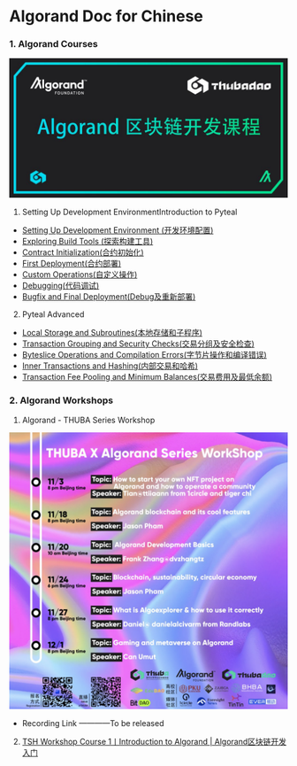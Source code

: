 # Algorand Doc for Chinese

### 1. Algorand Courses
![pic](pic/2.jpeg)
1) Setting Up Development EnvironmentIntroduction to Pyteal 
* [Setting Up Development Environment (开发环境配置)](https://www.bilibili.com/video/BV1bT411E7Dj/?spm_id_from=333.788&vd_source=462a4ba2716ca98e3b989ad9540e7eea)
* [Exploring Build Tools (探索构建工具)](https://www.bilibili.com/video/BV1CB4y187Wu/?spm_id_from=333.788&vd_source=462a4ba2716ca98e3b989ad9540e7eea)
* [Contract Initialization(合约初始化)](https://www.bilibili.com/video/BV1GS4y1E7AA/?spm_id_from=333.788&vd_source=462a4ba2716ca98e3b989ad9540e7eea)
* [First Deployment(合约部署)](https://www.bilibili.com/video/BV1Ze4y197VK/?spm_id_from=333.788&vd_source=462a4ba2716ca98e3b989ad9540e7eea)
* [Custom Operations(自定义操作)](https://www.bilibili.com/video/BV1Wg411Z7cc/?spm_id_from=333.788&vd_source=462a4ba2716ca98e3b989ad9540e7eea)
* [Debugging(代码调试)](https://www.bilibili.com/video/BV1JT411E7C9/?spm_id_from=333.788&vd_source=462a4ba2716ca98e3b989ad9540e7eea)
* [Bugfix and Final Deployment(Debug及重新部署)](https://www.bilibili.com/video/BV11V4y1J79y/?spm_id_from=333.788&vd_source=462a4ba2716ca98e3b989ad9540e7eea)

2) Pyteal Advanced
* [Local Storage and Subroutines(本地存储和子程序)](https://www.bilibili.com/video/BV1ha411G7SY/?spm_id_from=333.788&vd_source=462a4ba2716ca98e3b989ad9540e7eea)
* [Transaction Grouping and Security Checks(交易分组及安全检查)](https://www.bilibili.com/video/BV1qT411w7TR/?spm_id_from=333.788&vd_source=462a4ba2716ca98e3b989ad9540e7eea)
* [Byteslice Operations and Compilation Errors(字节片操作和编译错误)](https://www.bilibili.com/video/BV1BT411w74L/?spm_id_from=333.788&vd_source=462a4ba2716ca98e3b989ad9540e7eea)
* [Inner Transactions and Hashing(内部交易和哈希)](https://www.bilibili.com/video/BV1iV4y1W7nS/?spm_id_from=333.788&vd_source=462a4ba2716ca98e3b989ad9540e7eea)
* [Transaction Fee Pooling and Minimum Balances(交易费用及最低余额)](https://www.bilibili.com/video/BV1gt4y1E7Wh/?spm_id_from=333.788&vd_source=462a4ba2716ca98e3b989ad9540e7eea)




### 2. Algorand Workshops
1) Algorand - THUBA Series Workshop

![pic](pic/1.png)
* Recording Link ————To be released

2) [TSH Workshop Course 1丨Introduction to Algorand | Algorand区块链开发入门](https://www.bilibili.com/video/BV1yd4y1T7qg/?spm_id_from=333.337.search-card.all.click&vd_source=462a4ba2716ca98e3b989ad9540e7eea)
